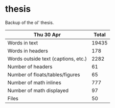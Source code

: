 thesis
======
Backup of the ol' thesis.

Thu 30 Apr | Total
---|---
Words in text| 19435
Words in headers| 178
Words outside text (captions, etc.)| 2282
Number of headers| 61
Number of floats/tables/figures| 65
Number of math inlines| 777
Number of math displayed| 97
Files| 50

